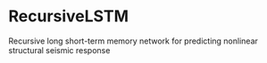# RecursiveLSTM
Recursive long short-term memory network for predicting nonlinear structural seismic response
